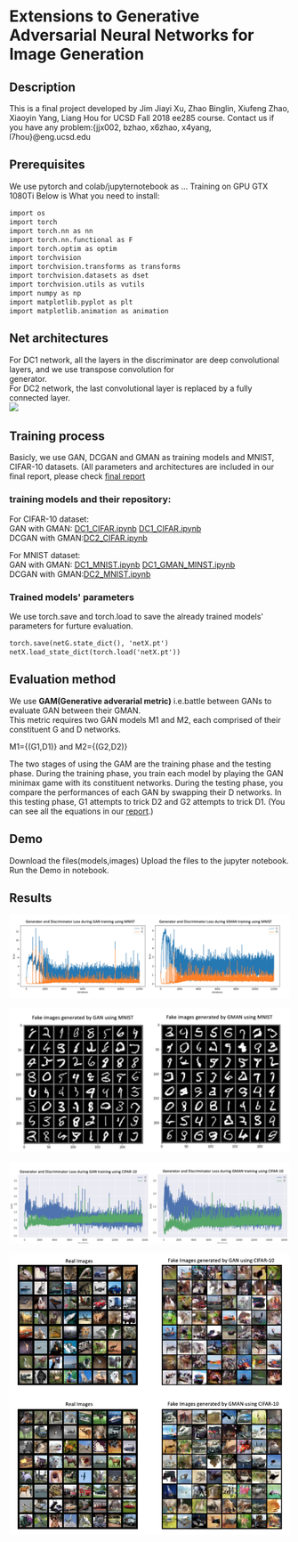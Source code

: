 # Extensions to Generative Adversarial Neural Networks for Image Generation

## Description
This is a final project developed by Jim Jiayi Xu, Zhao Binglin, Xiufeng Zhao, Xiaoyin Yang, Liang Hou for UCSD Fall 2018 ee285 course. Contact us if you have any problem:{jjx002, bzhao, x6zhao, x4yang, l7hou}@eng.ucsd.edu

## Prerequisites
We use pytorch and colab/jupyternotebook as ...
Training on GPU GTX 1080Ti
Below is What you need to install:
```
import os
import torch
import torch.nn as nn
import torch.nn.functional as F
import torch.optim as optim
import torchvision
import torchvision.transforms as transforms
import torchvision.datasets as dset
import torchvision.utils as vutils
import numpy as np
import matplotlib.pyplot as plt
import matplotlib.animation as animation
```
## Net architectures
For DC1 network, all the layers in the discriminator are deep convolutional layers, and we use transpose convolution for  
generator.   
For DC2 network, the last convolutional layer is replaced by a fully connected layer.   
![](https://skymind.ai/images/wiki/GANs.png)


## Training process
Basicly, we use GAN, DCGAN and GMAN as training models and MNIST, CIFAR-10 datasets. (All parameters and architectures are included in our final report, please check [final report](./final_report)

### training models and their repository:  
For CIFAR-10 dataset:   
GAN with GMAN: [DC1_CIFAR.ipynb](https://github.com/houliang428/ECE285_Project/blob/master/Training/DC1_CIFAR.ipynb)  [DC1_CIFAR.ipynb](https://github.com/houliang428/ECE285_Project/blob/master/Training/DC1_CIFAR_GMAN.ipynb)    
DCGAN with GMAN:[DC2_CIFAR.ipynb](https://github.com/houliang428/ECE285_Project/blob/master/Training/DC2_CIFAR.ipynb)

For MNIST dataset:  
GAN with GMAN: [DC1_MNIST.ipynb](https://github.com/houliang428/ECE285_Project/blob/master/Training/DC1_MNIST.ipynb)  [DC1_GMAN_MINST.ipynb](https://github.com/houliang428/ECE285_Project/blob/master/Training/DC1_GMAN_MINST.ipynb)  
DCGAN with GMAN:[DC2_MNIST.ipynb](https://github.com/houliang428/ECE285_Project/blob/master/Training/DC2_MNIST.ipynb)
 
### Trained models' parameters
We use torch.save and torch.load to save the already trained models' parameters for furture evaluation.
```
torch.save(netG.state_dict(), 'netX.pt')
netX.load_state_dict(torch.load('netX.pt'))
```

## Evaluation method 
We use **GAM(Generative adverarial metric)** i.e.battle between GANs to evaluate GAN between their GMAN.  
This metric requires two GAN models M1 and M2, each comprised of their constituent G and D networks.    

M1={(G1,D1)} and M2={(G2,D2)} 

The two stages of using the GAM are the training phase and the testing phase. During the training phase, you train each model by playing the GAN minimax game with its constituent networks. During the testing phase, you compare the performances of each GAN by swapping their D networks. In this testing phase, G1 attempts to trick D2 and G2 attempts to trick D1.  (You can see all the equations in our [report](./final_report).)
    

## Demo
Download the files(models,images)
Upload the files to the jupyter notebook.
Run the Demo in notebook.

## Results      
![](./Images/edited_images/DC1_MNIST_LOSS.png)   

![](./Images/edited_images/DC1_MNIST_IMAGE.png)   

![](./Images/edited_images/DC2_CIFAR_LOSS.png)   
  
![](./Images/edited_images/DC2_CIFAR_IMAGE.png)     
